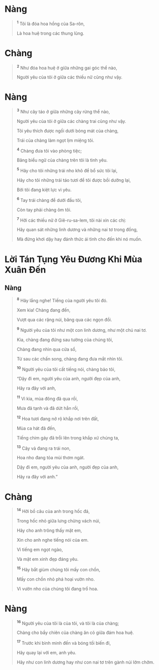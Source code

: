 # Nàng

> <sup><b>1</b></sup> Tôi là đóa hoa hồng của Sa-rôn,
>
> Là hoa huệ trong các thung lũng.

# Chàng

> <sup><b>2</b></sup> Như đóa hoa huệ ở giữa những gai góc thể nào,
>
> Người yêu của tôi ở giữa các thiếu nữ cũng như vậy.

# Nàng

> <sup><b>3</b></sup> Như cây táo ở giữa những cây rừng thể nào,
>
> Người yêu của tôi ở giữa các chàng trai cũng như vậy.
>
> Tôi yêu thích được ngồi dưới bóng mát của chàng,
>
> Trái của chàng làm ngọt lịm miệng tôi.
>
> <sup><b>4</b></sup> Chàng đưa tôi vào phòng tiệc;
>
> Băng biểu ngữ của chàng trên tôi là tình yêu.
>
> <sup><b>5</b></sup> Hãy cho tôi những trái nho khô để bổ sức tôi lại,
>
> Hãy cho tôi những trái táo tươi để tôi được bồi dưỡng lại,
>
> Bởi tôi đang kiệt lực vì yêu.
>
> <sup><b>6</b></sup> Tay trái chàng để dưới đầu tôi,
>
> Còn tay phải chàng ôm tôi.
>
> <sup><b>7</b></sup> Hỡi các thiếu nữ ở Giê-ru-sa-lem, tôi nài xin các chị:
>
> Hãy quan sát những linh dương và những nai tơ trong đồng,
>
> Mà đừng khơi dậy hay đánh thức ái tình cho đến khi nó muốn.

# Lời Tán Tụng Yêu Ðương Khi Mùa Xuân Ðến

## Nàng

> <sup><b>8</b></sup> Hãy lắng nghe! Tiếng của người yêu tôi đó.
>
> Xem kìa! Chàng đang đến,
>
> Vượt qua các rặng núi, băng qua các ngọn đồi.
>
> <sup><b>9</b></sup> Người yêu của tôi như một con linh dương, như một chú nai tơ.
>
> Kìa, chàng đang đứng sau tường của chúng tôi,
>
> Chàng đang nhìn qua cửa sổ,
>
> Từ sau các chấn song, chàng đang đưa mắt nhìn tôi.
>
> <sup><b>10</b></sup> Người yêu của tôi cất tiếng nói, chàng bảo tôi,
>
> “Dậy đi em, người yêu của anh, người đẹp của anh,
>
> Hãy ra đây với anh,
>
> <sup><b>11</b></sup> Vì kìa, mùa đông đã qua rồi,
>
> Mưa đã tạnh và đã dứt hẳn rồi,
>
> <sup><b>12</b></sup> Hoa tươi đang nở rộ khắp nơi trên đất,
>
> Mùa ca hát đã đến,
>
> Tiếng chim gáy đã trỗi lên trong khắp xứ chúng ta,
>
> <sup><b>13</b></sup> Cây vả đang ra trái non,
>
> Hoa nho đang tỏa mùi thơm ngát.
>
> Dậy đi em, người yêu của anh, người đẹp của anh,
>
> Hãy ra đây với anh.”

# Chàng

> <sup><b>14</b></sup> Hỡi bồ câu của anh trong hốc đá,
>
> Trong hốc nhỏ giữa lưng chừng vách núi,
>
> Hãy cho anh trông thấy mặt em,
>
> Xin cho anh nghe tiếng nói của em.
>
> Vì tiếng em ngọt ngào,
>
> Và mặt em xinh đẹp đáng yêu.
>
> <sup><b>15</b></sup> Hãy bắt giùm chúng tôi mấy con chồn,
>
> Mấy con chồn nhỏ phá hoại vườn nho.
>
> Vì vườn nho của chúng tôi đang trổ hoa.

# Nàng

> <sup><b>16</b></sup> Người yêu của tôi là của tôi, và tôi là của chàng;
>
> Chàng cho bầy chiên của chàng ăn cỏ giữa đám hoa huệ.
>
> <sup><b>17</b></sup> Trước khi bình minh đến và bóng tối biến đi,
>
> Hãy quay lại với em, anh yêu.
>
> Hãy như con linh dương hay như con nai tơ trên gành núi lởm chởm.
